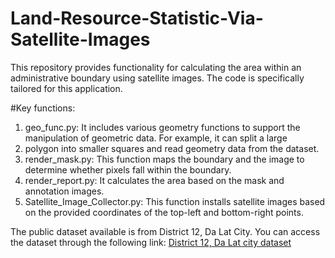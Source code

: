 # Land-Resource-Statistic-Via-Satellite-Images

This repository provides functionality for calculating the area within an administrative boundary using satellite images. The code is specifically tailored for this application.

#Key functions:

1. geo_func.py: It includes various geometry functions to support the manipulation of geometric data. For example, it can split a large
2. polygon into smaller squares and read geometry data from the dataset.
3. render_mask.py: This function maps the boundary and the image to determine whether pixels fall within the boundary.
4. render_report.py: It calculates the area based on the mask and annotation images.
5. Satellite_Image_Collector.py: This function installs satellite images based on the provided coordinates of the top-left and bottom-right points.


The public dataset available is from District 12, Da Lat City. You can access the dataset through the following link: [District 12, Da Lat city dataset](https://drive.google.com/drive/folders/1HUd84yzf88tOZmYqmIrJKK7QrD2dwGMx)

